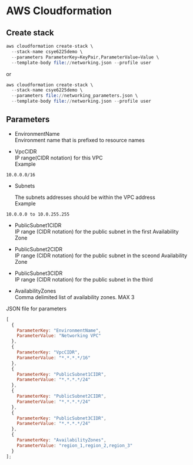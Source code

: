 # AWS Cloudformation

## Create stack

```s
aws cloudformation create-stack \
  --stack-name csye6225demo \
  --parameters ParameterKey=KeyPair,ParameterValue=Value \
  --template-body file://networking.json --profile user
```

or

```s
aws cloudformation create-stack \
  --stack-name csye6225demo \
  --parameters file://networking_parameters.json \
  --template-body file://networking.json --profile user
```

## Parameters

- EnvironmentName \
  Environment name that is prefixed to resource names

- VpcCIDR \
  IP range(CIDR notation) for this VPC  
  Example

```
10.0.0.0/16
```

- Subnets

  The subnets addresses should be within the VPC address \
  Example

```
10.0.0.0 to 10.0.255.255
```

- PublicSubnet1CIDR\
IP range (CIDR notation) for the public subnet in the first  Availability Zone

- PublicSubnet2CIDR\
IP range (CIDR notation) for the public subnet in the sceond  Availability Zone

- PublicSubnet3CIDR\
IP range (CIDR notation) for the public subnet in the third

- AvailabilityZones \
Comma delimited list of availability zones. MAX 3

JSON file for parameters

```javascript
[
  {
    ParameterKey: "EnvironmentName",
    ParameterValue: "Networking VPC"
  },
  {
    ParameterKey: "VpcCIDR",
    ParameterValue: "*.*.*.*/16"
  },
  {
    ParameterKey: "PublicSubnet1CIDR",
    ParameterValue: "*.*.*.*/24"
  },
  {
    ParameterKey: "PublicSubnet2CIDR",
    ParameterValue: "*.*.*.*/24"
  },
  {
    ParameterKey: "PublicSubnet3CIDR",
    ParameterValue: "*.*.*.*/24"
  },
  {
    ParameterKey: "AvailabilityZones",
    ParameterValue: "region_1,region_2,region_3"
  }
];
```
